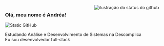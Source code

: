 <img align='right' src="https://github-readme-stats.vercel.app/api?username=andreafdev&show_icons=true&title_color=783c00&text_color=af552e&icon_color=783c00&bg_color=f8efd4&cache_seconds=2300" alt="ilustração do status do github">

### Olá, meu nome é Andréa!

<img src="https://img.shields.io/static/v1?label=Overview&message=SEUNOME&color=f8efd4&style=for-the-badge&logo=GitHub" alt="Static GitHub">

<p>Estudando Análise e Desenvolvimento de Sistemas na Descomplica<br/> Eu sou desenvolvedor full-stack</p>
